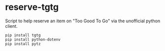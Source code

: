 # reserve-tgtg

Script to help reserve an item on "Too Good To Go" via the unofficial python client.

```
pip install tgtg
pip install python-dotenv
pip install pytz
```
